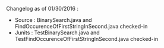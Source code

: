 Changelog as of 01/30/2016 : 
* Source :  BinarySearch.java and FindOccurenceOfFirstStringInSecond.java checked-in
* Junits :  TestBinarySearch.java and TestFindOccurenceOfFirstStringInSecond.java checked-in
